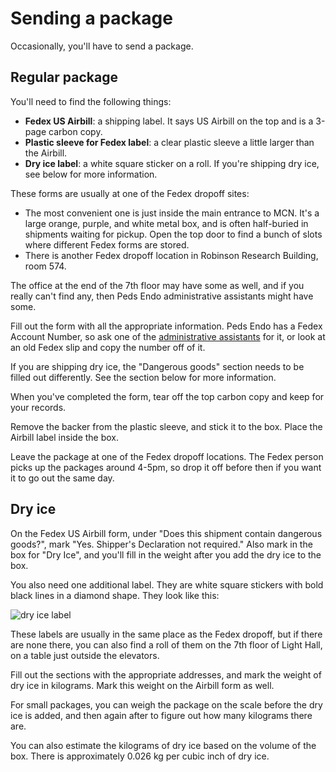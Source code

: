 # Sending a package

Occasionally, you'll have to send a package.

## Regular package

You'll need to find the following things:

- **Fedex US Airbill**: a shipping label. It says US Airbill on the top and is a 3-page carbon copy.
- **Plastic sleeve for Fedex label**: a clear plastic sleeve a little larger than the Airbill.
- **Dry ice label**: a white square sticker on a roll. If you're shipping dry ice, see below for more information.

These forms are usually at one of the Fedex dropoff sites:

- The most convenient one is just inside the main entrance to MCN. It's a large orange, purple, and white metal box, and is often half-buried in shipments waiting for pickup. Open the top door to find a bunch of slots where different Fedex forms are stored.
- There is another Fedex dropoff location in Robinson Research Building, room 574.

The office at the end of the 7th floor may have some as well, and if you really can't find any, then Peds Endo administrative assistants might have some.

Fill out the form with all the appropriate information. Peds Endo has a Fedex Account Number, so ask one of the [administrative assistants](admin-asst.md) for it, or look at an old Fedex slip and copy the number off of it.

If you are shipping dry ice, the "Dangerous goods" section needs to be filled out differently. See the section below for more information.

When you've completed the form, tear off the top carbon copy and keep for your records.

Remove the backer from the plastic sleeve, and stick it to the box. Place the Airbill label inside the box.

Leave the package at one of the Fedex dropoff locations. The Fedex person picks up the packages around 4-5pm, so drop it off before then if you want it to go out the same day.

## Dry ice

On the Fedex US Airbill form, under "Does this shipment contain dangerous goods?", mark "Yes. Shipper's Declaration not required." Also mark in the box for "Dry Ice", and you'll fill in the weight after you add the dry ice to the box.

You also need one additional label. They are white square stickers with bold black lines in a diamond shape. They look like this:

![dry ice label](.gitbook/assets/package-sending-00001.jpg)

These labels are usually in the same place as the Fedex dropoff, but if there are none there, you can also find a roll of them on the 7th floor of Light Hall, on a table just outside the elevators.

Fill out the sections with the appropriate addresses, and mark the weight of dry ice in kilograms. Mark this weight on the Airbill form as well.

For small packages, you can weigh the package on the scale before the dry ice is added, and then again after to figure out how many kilograms there are.

You can also estimate the kilograms of dry ice based on the volume of the box. There is approximately 0.026 kg per cubic inch of dry ice.
